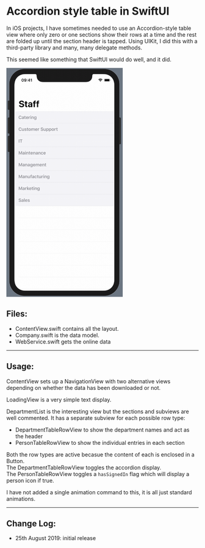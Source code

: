 # Accordion style table in SwiftUI

In iOS projects, I have sometimes needed to use an Accordion-style table view where only zero or one sections show their rows at a time and the rest are folded up until the section header is tapped. Using UIKit, I did this with a third-party library and many, many delegate methods. 

This seemed like something that SwiftUI would do well, and it did.

<img src="Accordion.gif" alt="Accordion in action in the canvas"  height="600">

## Files:

- ContentView.swift contains all the layout.
- Company.swift is the data model.
- WebService.swift gets the online data

---

## Usage:

ContentView sets up a NavigationView with two alternative views depending on whether the data has been downloaded or not.

LoadingView is a very simple text display.

DepartmentList is the interesting view but the sections and subviews are well commented.
It has a separate subview for each possible row type:

- DepartmentTableRowView to show the department names and act as the header
- PersonTableRowView to show the individual entries in each section

Both the row types are active becasue the content of each is enclosed in a Button.  
The DepartmentTableRowView toggles the accordion display.  
The PersonTableRowView toggles a `hasSignedIn` flag which will display a person icon if true.

I have not added a single animation command to this, it is all just standard animations.

---

## Change Log:

- 25th August 2019: initial release

